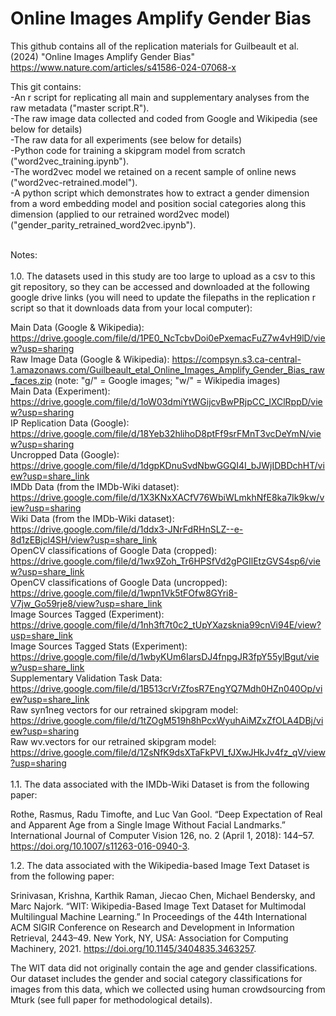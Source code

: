 # Online Images Amplify Gender Bias
This github contains all of the replication materials for Guilbeault et al. (2024) "Online Images Amplify Gender Bias" https://www.nature.com/articles/s41586-024-07068-x

This git contains:<br>
-An r script for replicating all main and supplementary analyses from the raw metadata ("master script.R").<br>
-The raw image data collected and coded from Google and Wikipedia (see below for details) <br>
-The raw data for all experiments (see below for details) <br>
-Python code for training a skipgram model from scratch ("word2vec_training.ipynb"). <br>
-The word2vec model we retained on a recent sample of online news ("word2vec-retrained.model"). <br>
-A python script which demonstrates how to extract a gender dimension from a word embedding model and position social categories along this dimension (applied to our retrained word2vec model) ("gender_parity_retrained_word2vec.ipynb"). <br>

<br>
Notes:<br>
<br>
1.0. The datasets used in this study are too large to upload as a csv to this git repository, so they can be accessed and downloaded at the following google drive links (you will need to update the filepaths in the replication r script so that it downloads data from your local computer):

Main Data (Google & Wikipedia): https://drive.google.com/file/d/1PE0_NcTcbvDoi0ePxemacFuZ7w4vH9lD/view?usp=sharing <br>
Raw Image Data (Google & Wikipedia): https://compsyn.s3.ca-central-1.amazonaws.com/Guilbeault_etal_Online_Images_Amplify_Gender_Bias_raw_faces.zip (note: "g/" = Google images; "w/" = Wikipedia images)  <br>
Main Data (Experiment): https://drive.google.com/file/d/1oW03dmiYtWGijcvBwPRjpCC_lXClRppD/view?usp=sharing <br>
IP Replication Data (Google): https://drive.google.com/file/d/18Yeb32hlihoD8ptFf9srFMnT3vcDeYmN/view?usp=sharing <br>
Uncropped Data (Google): https://drive.google.com/file/d/1dgpKDnuSvdNbwGGQI4I_bJWjIDBDchHT/view?usp=share_link <br>
IMDb Data (from the IMDb-Wiki dataset): https://drive.google.com/file/d/1X3KNxXACfV76WbiWLmkhNfE8ka7Ik9kw/view?usp=sharing <br>
Wiki Data (from the IMDb-Wiki dataset): https://drive.google.com/file/d/1ddx3-JNrFdRHnSLZ--e-8d1zEBjcl4SH/view?usp=share_link <br>
OpenCV classifications of Google Data (cropped): https://drive.google.com/file/d/1wx9Zoh_Tr6HPSfVd2gPGIlEtzGVS4sp6/view?usp=share_link <br>
OpenCV classifications of Google Data (uncropped): https://drive.google.com/file/d/1wpn1Vk5tFOfw8GYri8-V7jw_Go59rje8/view?usp=share_link <br>
Image Sources Tagged (Experiment): https://drive.google.com/file/d/1nh3ft7t0c2_tUpYXazsknia99cnVi94E/view?usp=share_link <br>
Image Sources Tagged Stats (Experiment): https://drive.google.com/file/d/1wbyKUm6IarsDJ4fnpgJR3fpY55ylBgut/view?usp=share_link <br>
Supplementary Validation Task Data: https://drive.google.com/file/d/1B513crVrZfosR7EngYQ7Mdh0HZn040Op/view?usp=share_link <br>
Raw syn1neg vectors for our retrained skipgram model: https://drive.google.com/file/d/1tZOgM519h8hPcxWyuhAiMZxZfOLA4DBj/view?usp=sharing <br>
Raw wv.vectors for our retrained skipgram model: https://drive.google.com/file/d/1ZsNfK9dsXTaFkPVI_fJXwJHkJv4fz_qV/view?usp=sharing <br>
<br>
1.1. The data associated with the IMDb-Wiki Dataset is from the following paper:

Rothe, Rasmus, Radu Timofte, and Luc Van Gool. “Deep Expectation of Real and Apparent Age from a Single Image Without Facial Landmarks.” International Journal of Computer Vision 126, no. 2 (April 1, 2018): 144–57. https://doi.org/10.1007/s11263-016-0940-3.

1.2. The data associated with the Wikipedia-based Image Text Dataset is from the following paper:

Srinivasan, Krishna, Karthik Raman, Jiecao Chen, Michael Bendersky, and Marc Najork. “WIT: Wikipedia-Based Image Text Dataset for Multimodal Multilingual Machine Learning.” In Proceedings of the 44th International ACM SIGIR Conference on Research and Development in Information Retrieval, 2443–49. New York, NY, USA: Association for Computing Machinery, 2021. https://doi.org/10.1145/3404835.3463257.

The WIT data did not originally contain the age and gender classifications. Our dataset includes the gender and social category classifications for images from this data, which we collected using human crowdsourcing from Mturk (see full paper for methodological details).
